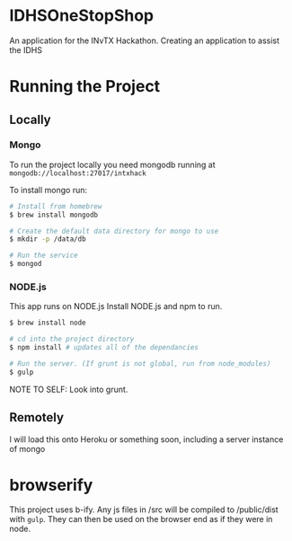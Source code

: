 # IDHSOneStopShop
An application for the INvTX Hackathon. Creating an application to assist the IDHS

# Running the Project

## Locally

### Mongo

To run the project locally you need mongodb running at `mongodb://localhost:27017/intxhack`

To install mongo run:

````sh
# Install from homebrew
$ brew install mongodb

# Create the default data directory for mongo to use
$ mkdir -p /data/db

# Run the service
$ mongod
````

### NODE.js

This app runs on NODE.js
Install NODE.js and npm to run.

````sh
$ brew install node

# cd into the project directory
$ npm install # updates all of the dependancies

# Run the server. (If grunt is not global, run from node_modules)
$ gulp
````

NOTE TO SELF: Look into grunt.

## Remotely

I will load this onto Heroku or something soon, including a server instance of mongo

# browserify

This project uses b-ify. Any js files in /src will be compiled to /public/dist with `gulp`. They can then be used on the browser end as if they were in node. 
